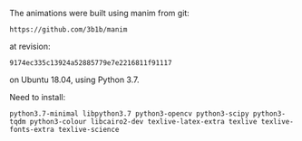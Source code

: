 The animations were built using manim from git:

    https://github.com/3b1b/manim

at revision:

    9174ec335c13924a52885779e7e2216811f91117

on Ubuntu 18.04, using Python 3.7.

Need to install:

    python3.7-minimal libpython3.7 python3-opencv python3-scipy python3-tqdm python3-colour libcairo2-dev texlive-latex-extra texlive texlive-fonts-extra texlive-science
